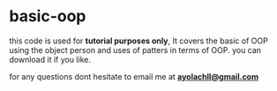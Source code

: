 # basic-oop

this code is used for **tutorial purposes only**, It covers the basic of OOP using the object person
and uses of patters in terms of OOP. you can download it if you like. 

for any questions dont hesitate to email me at **ayolachll@gmail.com**
